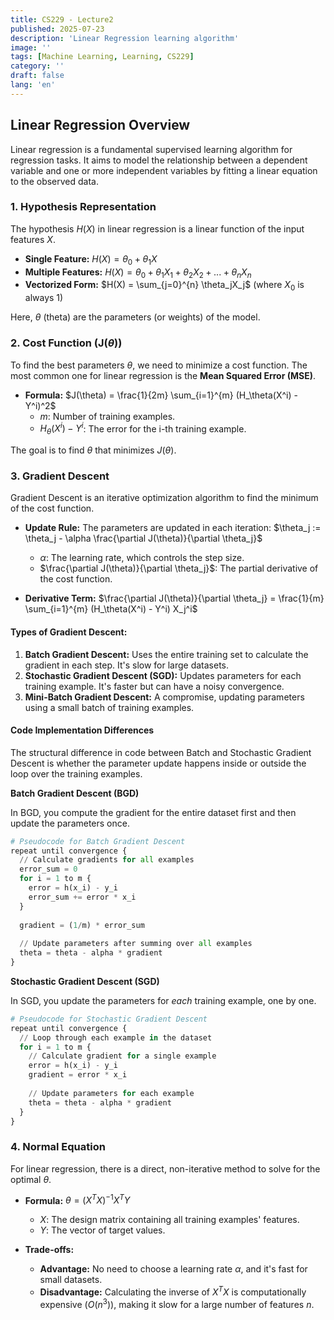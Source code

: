 ```yaml
---
title: CS229 - Lecture2
published: 2025-07-23
description: 'Linear Regression learning algorithm'
image: ''
tags: [Machine Learning, Learning, CS229]
category: ''
draft: false 
lang: 'en'
---
```


## Linear Regression Overview

Linear regression is a fundamental supervised learning algorithm for regression tasks. It aims to model the relationship between a dependent variable and one or more independent variables by fitting a linear equation to the observed data.

### 1. Hypothesis Representation

The hypothesis $H(X)$ in linear regression is a linear function of the input features $X$.

-   **Single Feature:** $H(X) = \theta_0 + \theta_1X$
-   **Multiple Features:** $H(X) = \theta_0 + \theta_1X_1 + \theta_2X_2 + ... + \theta_nX_n$
-   **Vectorized Form:** $H(X) = \sum_{j=0}^{n} \theta_jX_j$ (where $X_0$ is always 1)

Here, $\theta$ (theta) are the parameters (or weights) of the model.

### 2. Cost Function (J($\theta$))

To find the best parameters $\theta$, we need to minimize a cost function. The most common one for linear regression is the **Mean Squared Error (MSE)**.

-   **Formula:** $J(\theta) = \frac{1}{2m} \sum_{i=1}^{m} (H_\theta(X^i) - Y^i)^2$
    -   $m$: Number of training examples.
    -   $H_\theta(X^i) - Y^i$: The error for the i-th training example.

The goal is to find $\theta$ that minimizes $J(\theta)$.

### 3. Gradient Descent

Gradient Descent is an iterative optimization algorithm to find the minimum of the cost function.

-   **Update Rule:** The parameters are updated in each iteration:
    $\theta_j := \theta_j - \alpha \frac{\partial J(\theta)}{\partial \theta_j}$
    -   $\alpha$: The learning rate, which controls the step size.
    -   $\frac{\partial J(\theta)}{\partial \theta_j}$: The partial derivative of the cost function.

-   **Derivative Term:** $\frac{\partial J(\theta)}{\partial \theta_j} = \frac{1}{m} \sum_{i=1}^{m} (H_\theta(X^i) - Y^i) X_j^i$

#### Types of Gradient Descent:

1.  **Batch Gradient Descent:** Uses the entire training set to calculate the gradient in each step. It's slow for large datasets.
2.  **Stochastic Gradient Descent (SGD):** Updates parameters for each training example. It's faster but can have a noisy convergence.
3.  **Mini-Batch Gradient Descent:** A compromise, updating parameters using a small batch of training examples.

#### Code Implementation Differences

The structural difference in code between Batch and Stochastic Gradient Descent is whether the parameter update happens inside or outside the loop over the training examples.

**Batch Gradient Descent (BGD)**

In BGD, you compute the gradient for the entire dataset first and then update the parameters once.

```python
# Pseudocode for Batch Gradient Descent
repeat until convergence {
  // Calculate gradients for all examples
  error_sum = 0
  for i = 1 to m {
    error = h(x_i) - y_i
    error_sum += error * x_i
  }
  
  gradient = (1/m) * error_sum
  
  // Update parameters after summing over all examples
  theta = theta - alpha * gradient
}
```

**Stochastic Gradient Descent (SGD)**

In SGD, you update the parameters for *each* training example, one by one.

```python
# Pseudocode for Stochastic Gradient Descent
repeat until convergence {
  // Loop through each example in the dataset
  for i = 1 to m {
    // Calculate gradient for a single example
    error = h(x_i) - y_i
    gradient = error * x_i
    
    // Update parameters for each example
    theta = theta - alpha * gradient
  }
}
```

### 4. Normal Equation

For linear regression, there is a direct, non-iterative method to solve for the optimal $\theta$.

-   **Formula:** $\theta = (X^TX)^{-1}X^TY$
    -   $X$: The design matrix containing all training examples' features.
    -   $Y$: The vector of target values.

-   **Trade-offs:**
    -   **Advantage:** No need to choose a learning rate $\alpha$, and it's fast for small datasets.
    -   **Disadvantage:** Calculating the inverse of $X^TX$ is computationally expensive ($O(n^3)$), making it slow for a large number of features $n$.
